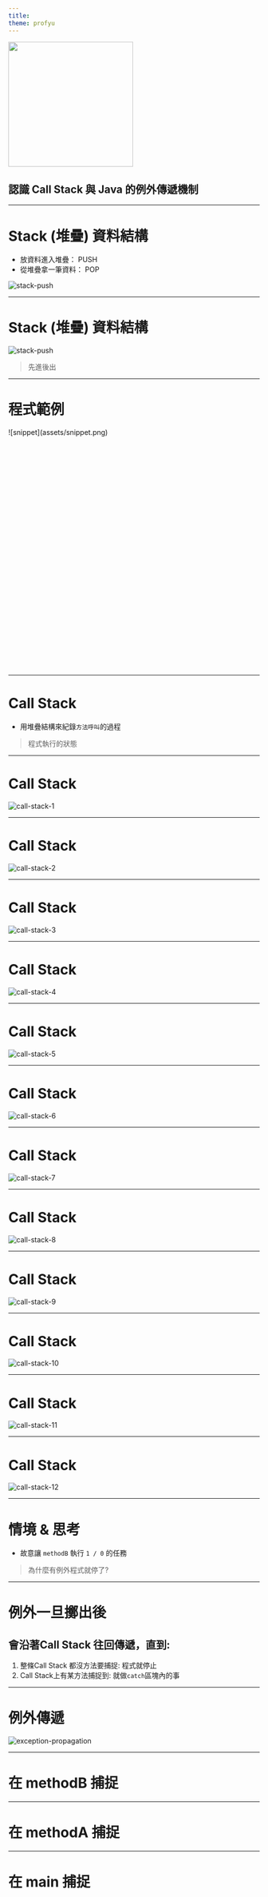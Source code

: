 ```yaml
---
title:  
theme: profyu
---
```


<!-- .slide: data-background="assets/background.png" -->
<img style='border:none;background:none;box-shadow:none;' src='assets/logo.svg' width="250"/>

## 認識 Call Stack 與 Java 的例外傳遞機制

---

# Stack (堆疊) 資料結構

* 放資料進入堆疊： PUSH
* 從堆疊拿一筆資料： POP

![stack-push](assets/stack-push.png)

---

# Stack (堆疊) 資料結構

![stack-push](assets/stack-pop.png)

> 先進後出

---

# 程式範例

<div style="height: 30rem;">
![snippet](assets/snippet.png)
</div>

---

# Call Stack

* 用堆疊結構來紀錄`方法呼叫`的過程

> 程式執行的狀態

---

# Call Stack

![call-stack-1](assets/call-stack-1.png)

---

# Call Stack

![call-stack-2](assets/call-stack-2.png)

---

# Call Stack

![call-stack-3](assets/call-stack-3.png)

---

# Call Stack

![call-stack-4](assets/call-stack-4.png)

---

# Call Stack

![call-stack-5](assets/call-stack-5.png)

---

# Call Stack

![call-stack-6](assets/call-stack-6.png)

---

# Call Stack

![call-stack-7](assets/call-stack-7.png)

---

# Call Stack

![call-stack-8](assets/call-stack-8.png)

---

# Call Stack

![call-stack-9](assets/call-stack-9.png)

---

# Call Stack

![call-stack-10](assets/call-stack-10.png)

---

# Call Stack

![call-stack-11](assets/call-stack-11.png)

---

# Call Stack

![call-stack-12](assets/call-stack-12.png)

---

# 情境 & 思考

* 故意讓 `methodB` 執行 `1 / 0` 的任務

> 為什麼有例外程式就停了?

---

# 例外一旦擲出後
## 會沿著Call Stack 往回傳遞，直到:

1. 整條Call Stack 都沒方法要捕捉: 程式就停止
2. Call Stack上有某方法捕捉到: 就做`catch`區塊內的事


---

# 例外傳遞

![exception-propagation](assets/exception-propagation.png)

---

# 在 methodB 捕捉

---

# 在 methodA 捕捉

---

# 在 main 捕捉
